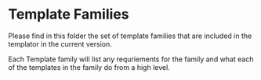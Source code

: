 # Template Families

Please find in this folder the set of template families that are included in the templator in the current version.

Each Template family will list any requriements for the family and what each of the templates in the family do from a high level.
